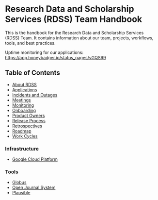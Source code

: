 # Research Data and Scholarship Services (RDSS) Team Handbook

This is the handbook for the Research Data and Scholarship Services (RDSS) Team. It contains information about our team, projects, workflows, tools, and best practices.

Uptime monitoring for our applications: https://app.honeybadger.io/status_pages/vGQS69

## Table of Contents

- [About RDSS](about.md)
- [Applications](applications.md)
- [Incidents and Outages](outages.md)
- [Meetings](meetings.md)
- [Monitoring](monitoring.md)
- [Onboarding](onboarding.md)
- [Product Owners](product_owners.md)
- [Release Process](release_process.md)
- [Retrospectives](retros.md)
- [Roadmap](roadmap.md)
- [Work Cycles](work_cycles.md)

### Infrastructure

- [Google Cloud Platform](gcp.md)

### Tools

- [Globus](globus.md)
- [Open Journal System](ojs.md)
- [Plausible](plausible.md)
